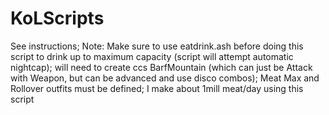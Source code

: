 # KoLScripts

See instructions; Note: Make sure to use eatdrink.ash before doing this script to drink up to maximum capacity (script will attempt automatic nightcap); will need to create ccs BarfMountain (which can just be Attack with Weapon, but can be advanced and use disco combos); Meat Max and Rollover outfits must be defined; I make about 1mill meat/day using this script
